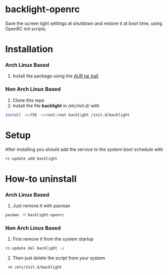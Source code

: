 backlight-openrc
================

Save the screen light settings at shutdown and restore it at boot time, using OpenRC init scripts.

# Installation
### Arch Linux Based
1. Install the package using the [AUR tar ball](https://aur.archlinux.org/packages/backlight-openrc/)

### Non Arch Linux Based
1. Clone this repo
2. Install the file **backlight** in */etc/init.d/* with
```bash
install -m=755 -o=root:root backlight /init.d/backlight
```

# Setup
After installing you should add the service to the system boot schedule with
```bash
rc-update add backlight
```

# How-to uninstall
### Arch Linux Based
1. Just remove it with pacman
```bash
pacman -R backlight-openrc
```

### Non Arch Linux Based
1. First remove it from the system startup
```bash
rc-update del backlight -a
```
2. Then just delete the script from your system
```bash
 rm /etc/init.d/backlight
```
